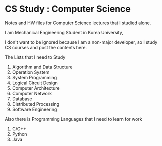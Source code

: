 # CS Study : Computer Science

Notes and HW files for Computer Science lectures that I studied alone.

I am Mechanical Engineering Student in Korea University, 

I don't want to be ignored because I am a non-major developer, so I study CS courses and post the contents here.

The Lists that I need to Study

1. Algorithm and Data Structure
2. Operation System
3. System Programming
4. Logical Circuit Design
5. Computer Architecture
6. Computer Network
7. Database
8. Distributed Processing
9. Software Engineering

Also there is Programming Languages that I need to learn for work

1. C/C++
2. Python
3. Java
